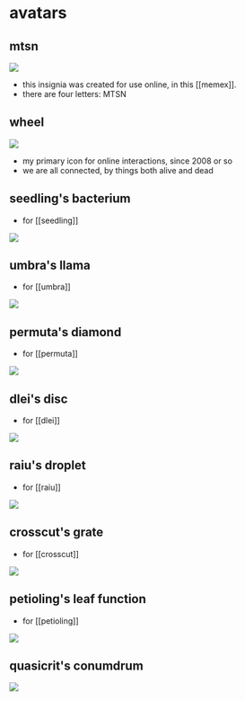 # avatars

<style>
img.avatar { background-color: white }
</style>

##  mtsn

<img class="avatar" src="resources/img/metasyn.png" />

* this insignia was created for use online, in this [[memex]].
* there are four letters: MTSN

## wheel

<img class="avatar" src="resources/img/metasyn-wheel.png" />

* my primary icon for online interactions, since 2008 or so
* we are all connected, by things both alive and dead

## seedling's bacterium

* for [[seedling]]

<img class="avatar" src="resources/img/dithered_seedling.png" />

## umbra's llama

* for [[umbra]]

<img class="avatar" src="resources/img/dithered_umbra.png" />

## permuta's diamond

* for [[permuta]]

<img class="avatar" src="resources/img/dithered_permuta.png" />

## dlei's disc

* for [[dlei]]

<img class="avatar" src="resources/img/dithered_dlei.png" />

## raiu's droplet

* for [[raiu]]

<img class="avatar" src="resources/img/dithered_raiu.png" />

## crosscut's grate

* for [[crosscut]]

<img class="avatar" src="resources/img/dithered_crosscut.png" />

## petioling's leaf function

* for [[petioling]]

<img class="avatar" src="resources/img/dithered_petioling.png" />

## quasicrit's conumdrum

<img class="avatar" src="resources/img/dithered_quasicrit.png" />
